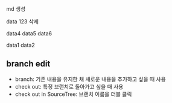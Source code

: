 md 생성

data 123 삭제

data4
data5
data6

data1
data2

## branch edit

- branch: 기존 내용을 유지한 채 새로운 내용을 추가하고 싶을 때 사용
- check out: 특정 브랜치로 돌아가고 싶을 때 사용
- check out in SourceTree: 브랜치 이름을 더블 클릭
